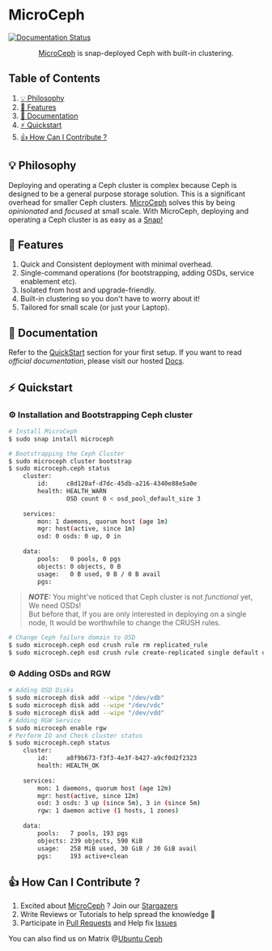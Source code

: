 # MicroCeph

[![Documentation Status](https://readthedocs.com/projects/canonical-microceph/badge/?version=latest)](https://canonical-microceph.readthedocs-hosted.com/en/latest/?badge=latest)

<p align="center">
<a href="https://snapcraft.io/microceph">MicroCeph</a> is snap-deployed Ceph with built-in clustering.
</p>

## Table of Contents
1. [💡 Philosophy](#💡-philosophy)
2. [🎯 Features](#🎯-features)
3. [📖 Documentation](#📖-documentation)
4. [⚡️ Quickstart](#⚡️-quickstart)
5. [👍 How Can I Contribute ?](#👍-how-can-i-contribute)

## 💡 Philosophy

Deploying and operating a Ceph cluster is complex because Ceph is designed to be a general purpose storage solution. This is a significant overhead for smaller Ceph clusters. [MicroCeph](https://snapcraft.io/microceph) solves this by being _opinionated_ and _focused_ at small scale. With MicroCeph, deploying and operating a Ceph cluster is as easy as a [Snap!](https://snapcraft.io/microceph)

## 🎯 Features

1. Quick and Consistent deployment with minimal overhead.
2. Single-command operations (for bootstrapping, adding OSDs, service enablement etc).
3. Isolated from host and upgrade-friendly.
4. Built-in clustering so you don't have to worry about it!
5. Tailored for small scale (or just your Laptop).

## 📖 Documentation

Refer to the [QuickStart](#⚡️-quickstart) section for your first setup. If you want to read _official_ _documentation_, please visit our hosted [Docs](https://canonical-microceph.readthedocs-hosted.com/en/latest/).

## ⚡️ Quickstart

### ⚙️ Installation and Bootstrapping Ceph cluster
```bash
# Install MicroCeph
$ sudo snap install microceph

# Bootstrapping the Ceph Cluster
$ sudo microceph cluster bootstrap
$ sudo microceph.ceph status
    cluster:
        id:     c8d120af-d7dc-45db-a216-4340e88e5a0e
        health: HEALTH_WARN
                OSD count 0 < osd_pool_default_size 3
    
    services:
        mon: 1 daemons, quorum host (age 1m)
        mgr: host(active, since 1m)
        osd: 0 osds: 0 up, 0 in
    
    data:
        pools:   0 pools, 0 pgs
        objects: 0 objects, 0 B
        usage:   0 B used, 0 B / 0 B avail
        pgs: 
```

> **_NOTE:_**
You might've noticed that Ceph cluster is not _functional_ yet, We need OSDs!<br>
But before that, If you are only interested in deploying on a single node, It would be worthwhile to change the CRUSH rules.

```bash
# Change Ceph failure domain to OSD
$ sudo microceph.ceph osd crush rule rm replicated_rule
$ sudo microceph.ceph osd crush rule create-replicated single default osd
```
### ⚙️ Adding OSDs and RGW
```bash
# Adding OSD Disks
$ sudo microceph disk add --wipe "/dev/vdb"
$ sudo microceph disk add --wipe "/dev/vdc"
$ sudo microceph disk add --wipe "/dev/vdd"
# Adding RGW Service
$ sudo microceph enable rgw
# Perform IO and Check cluster status
$ sudo microceph.ceph status
    cluster:
        id:     a8f9b673-f3f3-4e3f-b427-a9cf0d2f2323
        health: HEALTH_OK
    
    services:
        mon: 1 daemons, quorum host (age 12m)
        mgr: host(active, since 12m)
        osd: 3 osds: 3 up (since 5m), 3 in (since 5m)
        rgw: 1 daemon active (1 hosts, 1 zones)
    
    data:
        pools:   7 pools, 193 pgs
        objects: 239 objects, 590 KiB
        usage:   258 MiB used, 30 GiB / 30 GiB avail
        pgs:     193 active+clean
```

## 👍 How Can I Contribute ?

1. Excited about [MicroCeph](https://snapcraft.io/microceph) ? Join our [Stargazers](https://github.com/canonical/microceph/stargazers)
2. Write Reviews or Tutorials to help spread the knowledge 📖
3. Participate in [Pull Requests](https://github.com/canonical/microceph/pulls) and Help fix [Issues](https://github.com/canonical/microceph/issues)

You can also find us on Matrix @[Ubuntu Ceph](https://matrix.to/#/#ubuntu-ceph:matrix.org)
